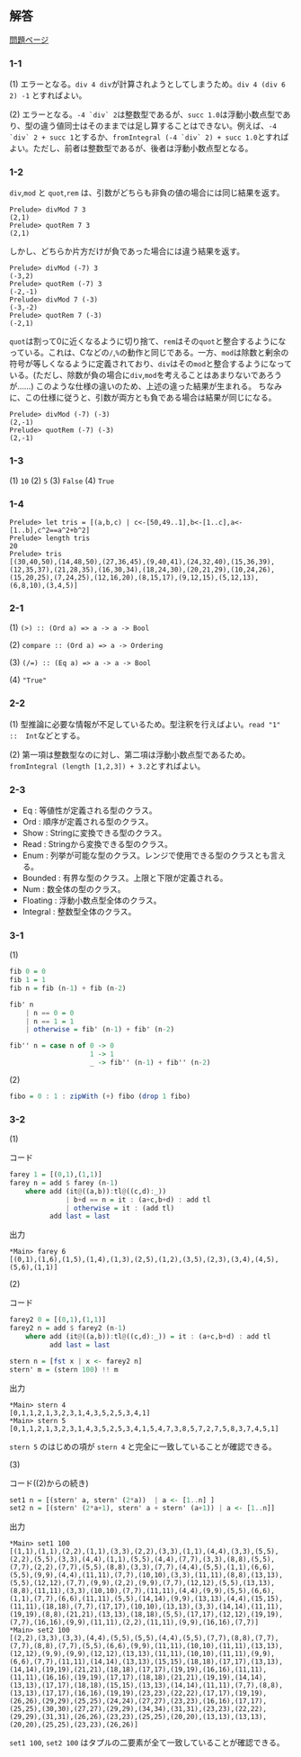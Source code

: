 ## 解答
[問題ページ](../problems/2015-01-15_yudaitnb.md)

### 1-1
(1) エラーとなる。`div 4 div`が計算されようとしてしまうため。`div 4 (div 6 2) -1` とすればよい。

(2) エラーとなる。``-4 `div` 2``は整数型であるが、`succ 1.0`は浮動小数点型であり、型の違う値同士はそのままでは足し算することはできない。例えば、``-4 `div` 2 + succ 1``とするか、``fromIntegral (-4 `div` 2) + succ 1.0``とすればよい。ただし、前者は整数型であるが、後者は浮動小数点型となる。

### 1-2
`div`,`mod` と `quot`,`rem` は、引数がどちらも非負の値の場合には同じ結果を返す。
```
Prelude> divMod 7 3
(2,1)
Prelude> quotRem 7 3
(2,1)
```
しかし、どちらか片方だけが負であった場合には違う結果を返す。
```
Prelude> divMod (-7) 3
(-3,2)
Prelude> quotRem (-7) 3
(-2,-1)
Prelude> divMod 7 (-3)
(-3,-2)
Prelude> quotRem 7 (-3)
(-2,1)
```
`quot`は割って0に近くなるように切り捨て、`rem`はその`quot`と整合するようになっている。これは、Cなどの`/`,`%`の動作と同じである。一方、`mod`は除数と剰余の符号が等しくなるように定義されており、`div`はその`mod`と整合するようになっている。(ただし、除数が負の場合に`div`,`mod`を考えることはあまりないであろうが……) このような仕様の違いのため、上述の違った結果が生まれる。
ちなみに、この仕様に従うと、引数が両方とも負である場合は結果が同じになる。
```
Prelude> divMod (-7) (-3)
(2,-1)
Prelude> quotRem (-7) (-3)
(2,-1)
```

### 1-3
(1) `10`
(2) `5`
(3) `False`
(4) `True`

### 1-4
```
Prelude> let tris = [(a,b,c) | c<-[50,49..1],b<-[1..c],a<-[1..b],c^2==a^2+b^2]
Prelude> length tris
20
Prelude> tris
[(30,40,50),(14,48,50),(27,36,45),(9,40,41),(24,32,40),(15,36,39),(12,35,37),(21,28,35),(16,30,34),(18,24,30),(20,21,29),(10,24,26),(15,20,25),(7,24,25),(12,16,20),(8,15,17),(9,12,15),(5,12,13),(6,8,10),(3,4,5)]
```

### 2-1
(1) `(>) :: (Ord a) => a -> a -> Bool`

(2) `compare :: (Ord a) => a -> Ordering`

(3) `(/=) :: (Eq a) => a -> a -> Bool`

(4) `"True"`

### 2-2
(1) 型推論に必要な情報が不足しているため。型注釈を行えばよい。`read "1" ::  Int`などとする。

(2) 第一項は整数型なのに対し、第二項は浮動小数点型であるため。`fromIntegral (length [1,2,3]) + 3.2`とすればよい。

### 2-3
* Eq : 等値性が定義される型のクラス。
* Ord : 順序が定義される型のクラス。
* Show : Stringに変換できる型のクラス。
* Read : Stringから変換できる型のクラス。
* Enum : 列挙が可能な型のクラス。レンジで使用できる型のクラスとも言える。
* Bounded : 有界な型のクラス。上限と下限が定義される。
* Num : 数全体の型のクラス。
* Floating : 浮動小数点型全体のクラス。
* Integral : 整数型全体のクラス。

### 3-1
(1)
```haskell
fib 0 = 0
fib 1 = 1
fib n = fib (n-1) + fib (n-2)

fib' n
    | n == 0 = 0
    | n == 1 = 1
    | otherwise = fib' (n-1) + fib' (n-2)

fib'' n = case n of 0 -> 0
                    1 -> 1
                    _ -> fib'' (n-1) + fib'' (n-2)
```
(2)
```haskell
fibo = 0 : 1 : zipWith (+) fibo (drop 1 fibo)
```

### 3-2
(1)

コード
```haskell
farey 1 = [(0,1),(1,1)]
farey n = add $ farey (n-1)
    where add (it@((a,b)):tl@((c,d):_))
              | b+d == n = it : (a+c,b+d) : add tl
              | otherwise = it : (add tl)
          add last = last
```

出力
```
*Main> farey 6
[(0,1),(1,6),(1,5),(1,4),(1,3),(2,5),(1,2),(3,5),(2,3),(3,4),(4,5),(5,6),(1,1)]
```

(2)

コード
```haskell
farey2 0 = [(0,1),(1,1)]
farey2 n = add $ farey2 (n-1)
    where add (it@((a,b)):tl@((c,d):_)) = it : (a+c,b+d) : add tl
          add last = last

stern n = [fst x | x <- farey2 n]
stern' m = (stern 100) !! m
```

出力
```
*Main> stern 4
[0,1,1,2,1,3,2,3,1,4,3,5,2,5,3,4,1]
*Main> stern 5
[0,1,1,2,1,3,2,3,1,4,3,5,2,5,3,4,1,5,4,7,3,8,5,7,2,7,5,8,3,7,4,5,1]
```
`stern 5` のはじめの項が `stern 4` と完全に一致していることが確認できる。

(3)

コード((2)からの続き)
```haskell
set1 n = [(stern' a, stern' (2*a))  | a <- [1..n] ]
set2 n = [(stern' (2*a+1), stern' a + stern' (a+1)) | a <- [1..n]]
```

出力
```
*Main> set1 100
[(1,1),(1,1),(2,2),(1,1),(3,3),(2,2),(3,3),(1,1),(4,4),(3,3),(5,5),(2,2),(5,5),(3,3),(4,4),(1,1),(5,5),(4,4),(7,7),(3,3),(8,8),(5,5),(7,7),(2,2),(7,7),(5,5),(8,8),(3,3),(7,7),(4,4),(5,5),(1,1),(6,6),(5,5),(9,9),(4,4),(11,11),(7,7),(10,10),(3,3),(11,11),(8,8),(13,13),(5,5),(12,12),(7,7),(9,9),(2,2),(9,9),(7,7),(12,12),(5,5),(13,13),(8,8),(11,11),(3,3),(10,10),(7,7),(11,11),(4,4),(9,9),(5,5),(6,6),(1,1),(7,7),(6,6),(11,11),(5,5),(14,14),(9,9),(13,13),(4,4),(15,15),(11,11),(18,18),(7,7),(17,17),(10,10),(13,13),(3,3),(14,14),(11,11),(19,19),(8,8),(21,21),(13,13),(18,18),(5,5),(17,17),(12,12),(19,19),(7,7),(16,16),(9,9),(11,11),(2,2),(11,11),(9,9),(16,16),(7,7)]
*Main> set2 100
[(2,2),(3,3),(3,3),(4,4),(5,5),(5,5),(4,4),(5,5),(7,7),(8,8),(7,7),(7,7),(8,8),(7,7),(5,5),(6,6),(9,9),(11,11),(10,10),(11,11),(13,13),(12,12),(9,9),(9,9),(12,12),(13,13),(11,11),(10,10),(11,11),(9,9),(6,6),(7,7),(11,11),(14,14),(13,13),(15,15),(18,18),(17,17),(13,13),(14,14),(19,19),(21,21),(18,18),(17,17),(19,19),(16,16),(11,11),(11,11),(16,16),(19,19),(17,17),(18,18),(21,21),(19,19),(14,14),(13,13),(17,17),(18,18),(15,15),(13,13),(14,14),(11,11),(7,7),(8,8),(13,13),(17,17),(16,16),(19,19),(23,23),(22,22),(17,17),(19,19),(26,26),(29,29),(25,25),(24,24),(27,27),(23,23),(16,16),(17,17),(25,25),(30,30),(27,27),(29,29),(34,34),(31,31),(23,23),(22,22),(29,29),(31,31),(26,26),(23,23),(25,25),(20,20),(13,13),(13,13),(20,20),(25,25),(23,23),(26,26)]
```

`set1 100`, `set2 100` はタプルの二要素が全て一致していることが確認できる。
